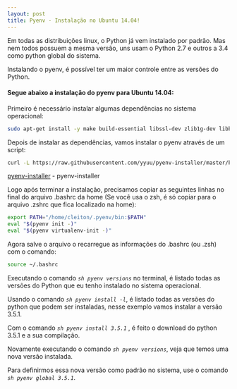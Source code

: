 ```yaml
---
layout: post
title: Pyenv - Instalação no Ubuntu 14.04!
---
```


Em todas as distribuições linux, o Python já vem instalado por padrão. Mas nem todos possuem a mesma versão, uns usam o Python 2.7 e outros a 3.4 como python global do sistema.

Instalando o pyenv, é possível ter um maior controle entre as versões do Python.
#### Segue abaixo a instalação do pyenv para Ubuntu 14.04:

Primeiro é necessário instalar algumas dependências no sistema operacional:

```sh
sudo apt-get install -y make build-essential libssl-dev zlib1g-dev libbz2-dev libreadline-dev libsqlite3-dev wget curl llvm libncurses5-dev
```

Depois de instalar as dependências, vamos instalar o pyenv através de um script:

```sh
curl -L https://raw.githubusercontent.com/yyuu/pyenv-installer/master/bin/pyenv-installer | bash
```

[pyenv-installer] - pyenv-installer

Logo após terminar a instalação, precisamos copiar as seguintes linhas no final do arquivo .bashrc da home (Se você usa o zsh, é só copiar para o arquivo .zshrc que fica localizado na home):

```sh
export PATH="/home/cleiton/.pyenv/bin:$PATH"
eval "$(pyenv init -)"
eval "$(pyenv virtualenv-init -)"
```

Agora salve o arquivo o recarregue as informações do .bashrc (ou .zsh) com o comando:

```sh
source ~/.bashrc
```

Executando o comando *```sh pyenv versions```* no terminal, é listado todas as versões do Python que eu tenho instalado no sistema operacional.

Usando o comando *```sh pyenv install -l```*, é listado todas as versões do python que podem ser instaladas, nesse exemplo vamos instalar a versão 3.5.1.

Com o comando *```sh pyenv install 3.5.1```* , é feito o download do python 3.5.1 e a sua compilação.

Novamente executando o comando *```sh pyenv versions```*, veja que temos uma nova versão instalada.

Para definirmos essa nova versão como padrão no sistema, use o comando *```sh pyenv global 3.5.1```*.

[//]: #
[pyenv-installer]: <https://github.com/yyuu/pyenv-installer>
